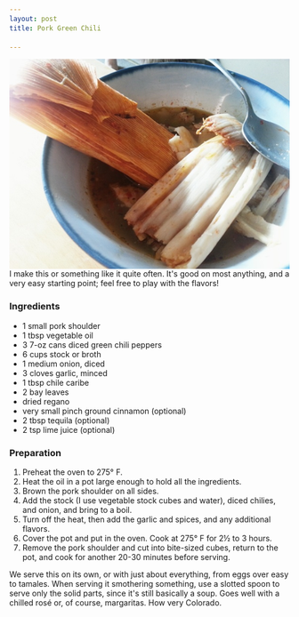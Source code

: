 ```yaml
---
layout: post
title: Pork Green Chili

---
```


<img alt="Served with tamales" src="/assets/recipes/pork-green-chili.jpg"
style="float:left;margin-right:2em" />
I make this or something like it quite often.  It's good on most anything, and a
very easy starting point; feel free to play with the flavors!

### Ingredients

* 1 small pork shoulder
* 1 tbsp vegetable oil
* 3 7-oz cans diced green chili peppers
* 6 cups stock or broth
* 1 medium onion, diced
* 3 cloves garlic, minced
* 1 tbsp chile caribe
* 2 bay leaves
* dried regano
* very small pinch ground cinnamon (optional)
* 2 tbsp tequila (optional)
* 2 tsp lime juice (optional)

### Preparation

1. Preheat the oven to 275&deg; F.
2. Heat the oil in a pot large enough to hold all the ingredients.
3. Brown the pork shoulder on all sides.
4. Add the stock (I use vegetable stock cubes and water), diced chilies, and
   onion, and bring to a boil.
5. Turn off the heat, then add the garlic and spices, and any additional
   flavors.
6. Cover the pot and put in the oven.  Cook at 275&deg; F for 2&frac12; to 3
   hours.
7. Remove the pork shoulder and cut into bite-sized cubes, return to the pot,
   and cook for another 20-30 minutes before serving.

We serve this on its own, or with just about everything, from eggs over easy to
tamales.  When serving it smothering something, use a slotted spoon to serve
only the solid parts, since it's still basically a soup.  Goes well with a
chilled ros&eacute; or, of course, margaritas.  How very Colorado.
